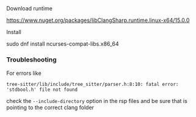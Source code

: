 ##

Download runtime

https://www.nuget.org/packages/libClangSharp.runtime.linux-x64/15.0.0

Install 

sudo dnf install ncurses-compat-libs.x86_64

### Troubleshooting 

For errors like 

```
tree-sitter/lib/include/tree_sitter/parser.h:8:10: fatal error: 'stdbool.h' file not found
```

check the `--include-directory` option in the rsp files and be sure that is pointing to the correct clang folder
